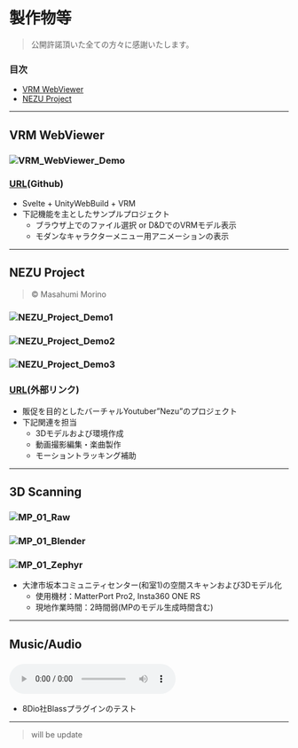 # 製作物等
> 公開許諾頂いた全ての方々に感謝いたします。
### 目次
- [VRM WebViewer](#vrm-webviewer)
- [NEZU Project](#nezu-project)
--- 
## VRM WebViewer
### ![VRM_WebViewer_Demo](/mdAssets/vrm_webViewer.webp)
### [URL](https://github.com/SotaFukumot0/svelte-unityweb-vrm-sandbox)(Github)
- Svelte + UnityWebBuild + VRM
- 下記機能を主としたサンプルプロジェクト
    - ブラウザ上でのファイル選択 or D&DでのVRMモデル表示
    - モダンなキャラクターメニュー用アニメーションの表示

---
## NEZU Project
> © Masahumi Morino
### ![NEZU_Project_Demo1](/mdAssets/nezu_livestage.webp)
### ![NEZU_Project_Demo2](/mdAssets/nezu_outdoor.webp)
### ![NEZU_Project_Demo3](/mdAssets/nezu_indoor.webp)
### [URL](https://masafumi-python.com/omake/)(外部リンク)
- 販促を目的としたバーチャルYoutuber”Nezu”のプロジェクト
- 下記関連を担当
    - 3Dモデルおよび環境作成
    - 動画撮影編集・楽曲製作
    - モーショントラッキング補助
---
## 3D Scanning
### ![MP_01_Raw](/mdAssets/mp_01_raw.webp)
### ![MP_01_Blender](/mdAssets/mp_01_blender.webp)
### ![MP_01_Zephyr](/mdAssets/mp_01_zephyr.webp)
- 大津市坂本コミュニティセンター(和室1)の空間スキャンおよび3Dモデル化
    - 使用機材：MatterPort Pro2, Insta360 ONE RS
    - 現地作業時間：2時間弱(MPのモデル生成時間含む)
---
## Music/Audio
### ![music_pluginTest](/mdAssets/music_pluginTest.mp3)
- 8Dio社Blassプラグインのテスト

---
> will be update